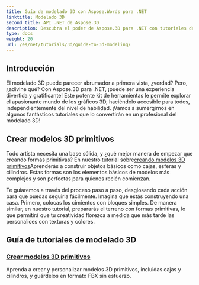 ```yaml
---
title: Guía de modelado 3D con Aspose.Words para .NET
linktitle: Modelado 3D
second_title: API .NET de Aspose.3D
description: Descubra el poder de Aspose.3D para .NET con tutoriales de expertos sobre cómo crear modelos 3D. Comience a dominar sus habilidades de diseño 3D.
type: docs
weight: 20
url: /es/net/tutorials/3d/guide-to-3d-modeling/
---
```

## Introducción

El modelado 3D puede parecer abrumador a primera vista, ¿verdad? Pero, ¿adivine qué? Con Aspose.3D para .NET, ¡puede ser una experiencia divertida y gratificante! Este potente kit de herramientas le permite explorar el apasionante mundo de los gráficos 3D, haciéndolo accesible para todos, independientemente del nivel de habilidad. ¡Vamos a sumergirnos en algunos fantásticos tutoriales que lo convertirán en un profesional del modelado 3D!

## Crear modelos 3D primitivos

 Todo artista necesita una base sólida, y ¿qué mejor manera de empezar que creando formas primitivas? En nuestro tutorial sobre[creando modelos 3D primitivos](./create-primitive-3d-modeling/)Aprenderás a construir objetos básicos como cajas, esferas y cilindros. Estas formas son los elementos básicos de modelos más complejos y son perfectas para quienes recién comienzan.

Te guiaremos a través del proceso paso a paso, desglosando cada acción para que puedas seguirla fácilmente. Imagina que estás construyendo una casa. Primero, colocas los cimientos con bloques simples. De manera similar, en nuestro tutorial, prepararás el terreno con formas primitivas, lo que permitirá que tu creatividad florezca a medida que más tarde las personalices con texturas y colores. 

## Guía de tutoriales de modelado 3D
### [Crear modelos 3D primitivos](./create-primitive-3d-modeling/)
Aprenda a crear y personalizar modelos 3D primitivos, incluidas cajas y cilindros, y guárdelos en formato FBX sin esfuerzo.